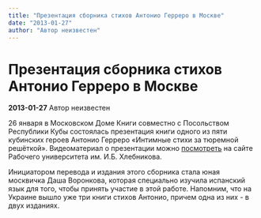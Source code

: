 ```yaml
---
title: "Презентация сборника стихов Антонио Герреро в Москве"
date: "2013-01-27"
author: "Автор неизвестен"
---
```


# Презентация сборника стихов Антонио Герреро в Москве

**2013-01-27** Автор неизвестен

26 января в Московском Доме Книги совместно с Посольством Республики Кубы состоялась презентация книги одного из пяти кубинских героев Антонио Герреро «Интимные стихи за тюремной решёткой». Видеоматериал о презентации можно [посмотреть](http://prometej.info/new/goloscubi/4473-prezentacia.html) на сайте Рабочего университета им. И.Б. Хлебникова.

Инициатором перевода и издания этого сборника стала юная москвичка Даша Воронкова, которая специально изучила испанский язык для того, чтобы принять участие в этой работе. Напомним, что на Украине вышло уже три книги стихов Антонио, причем одна из них - в двух изданиях.